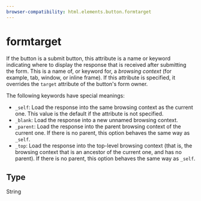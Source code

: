 ```yaml
---
browser-compatibility: html.elements.button.formtarget
---
```


# formtarget

If the button is a submit button, this attribute is a name or
keyword indicating where to display the response that is received
after submitting the form. This is a name of, or keyword for, a
*browsing context* (for example, tab, window, or inline frame). If
this attribute is specified, it overrides the `target` attribute of
the button's form owner.

The following keywords have special
meanings:
-   `_self`: Load the response into the same browsing context as the
    current one. This value is the default if the attribute is not
    specified.
-   `_blank`: Load the response into a new unnamed browsing context.
-   `_parent`: Load the response into the parent browsing context of
    the current one. If there is no parent, this option behaves the
    same way as `_self`.
-   `_top`: Load the response into the top-level browsing context
    (that is, the browsing context that is an ancestor of the
    current one, and has no parent). If there is no parent, this
    option behaves the same way as `_self`.

## Type

String
